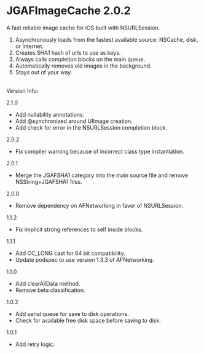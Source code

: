 JGAFImageCache 2.0.2
==============

A fast reliable image cache for iOS built with NSURLSession.

1. Asynchronously loads from the fastest available source: NSCache, disk, or Internet.
1. Creates SHA1 hash of urls to use as keys.
1. Always calls completion blocks on the main queue.
1. Automatically removes old images in the background.
1. Stays out of your way.

<br>
Version Info:

2.1.0
 - Add nullability annotations.
 - Add @synchronized around UIImage creation.
 - Add check for error in the NSURLSession completion block.

2.0.2
 - Fix compiler warning because of incorrect class type instantiation.

2.0.1
 - Merge the JGAFSHA1 category into the main source file and remove NSString+JGAFSHA1 files.

2.0.0
 - Remove dependency on AFNetworking in favor of NSURLSession.

1.1.2
 - Fix implicit strong references to self inside blocks.

1.1.1
 - Add CC_LONG cast for 64 bit compatibility.
 - Update podspec to use version 1.3.3 of AFNetworking.

1.1.0
 - Add clearAllData method.
 - Remove beta classification.

1.0.2
 - Add serial queue for save to disk operations.
 - Check for available free disk space before saving to disk.

1.0.1
  - Add retry logic.
